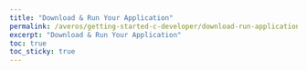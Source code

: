 ```yaml
---
title: "Download & Run Your Application"
permalink: /averos/getting-started-c-developer/download-run-application/
excerpt: "Download & Run Your Application"
toc: true
toc_sticky: true
---
```




